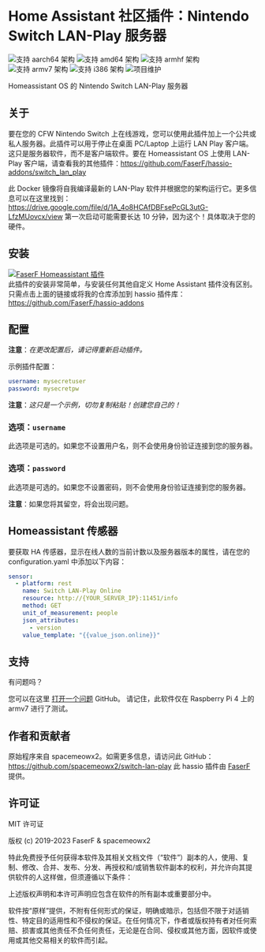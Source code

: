 # Home Assistant 社区插件：Nintendo Switch LAN-Play 服务器
![支持 aarch64 架构][aarch64-shield] ![支持 amd64 架构][amd64-shield] ![支持 armhf 架构][armhf-shield] ![支持 armv7 架构][armv7-shield] ![支持 i386 架构][i386-shield]
![项目维护][maintenance-shield]

Homeassistant OS 的 Nintendo Switch LAN-Play 服务器

## 关于

要在您的 CFW Nintendo Switch 上在线游戏，您可以使用此插件加上一个公共或私人服务器。此插件可以用于停止在桌面 PC/Laptop 上运行 LAN Play 客户端。
这只是服务器软件，而不是客户端软件。要在 Homeassistant OS 上使用 LAN-Play 客户端，请查看我的其他插件：<https://github.com/FaserF/hassio-addons/switch_lan_play>

此 Docker 镜像将自我编译最新的 LAN-Play 软件并根据您的架构运行它。更多信息可以在这里找到：<https://drive.google.com/file/d/1A_4o8HCAfDBFsePcGL3utG-LfzMUovcx/view>
第一次启动可能需要长达 10 分钟，因为这个！具体取决于您的硬件。

## 安装

[![FaserF Homeassistant 插件](https://my.home-assistant.io/badges/supervisor_add_addon_repository.svg)](https://my.home-assistant.io/redirect/supervisor_add_addon_repository/?repository_url=https%3A%2F%2Fgithub.com%2FFaserF%2Fhassio-addons)
<br />
此插件的安装非常简单，与安装任何其他自定义 Home Assistant 插件没有区别。<br />
只需点击上面的链接或将我的仓库添加到 hassio 插件库： <https://github.com/FaserF/hassio-addons>

## 配置

**注意**：_在更改配置后，请记得重新启动插件。_

示例插件配置：

```yaml
username: mysecretuser
password: mysecretpw
```

**注意**：_这只是一个示例，切勿复制粘贴！创建您自己的！_

### 选项：`username`

此选项是可选的。如果您不设置用户名，则不会使用身份验证连接到您的服务器。

### 选项：`password`

此选项是可选的。如果您不设置密码，则不会使用身份验证连接到您的服务器。

**注意**：如果您将其留空，将会出现问题。

## Homeassistant 传感器
要获取 HA 传感器，显示在线人数的当前计数以及服务器版本的属性，请在您的 configuration.yaml 中添加以下内容：

```yaml
sensor:
  - platform: rest
    name: Switch LAN-Play Online
    resource: http://{YOUR_SERVER_IP}:11451/info
    method: GET
    unit_of_measurement: people
    json_attributes:
      - version
    value_template: "{{value_json.online}}"
```

## 支持

有问题吗？

您可以在这里 [打开一个问题][issue] GitHub。
请记住，此软件仅在 Raspberry Pi 4 上的 armv7 进行了测试。

## 作者和贡献者

原始程序来自 spacemeowx2。如需更多信息，请访问此 GitHub： <https://github.com/spacemeowx2/switch-lan-play>
此 hassio 插件由 [FaserF] 提供。

## 许可证

MIT 许可证

版权 (c) 2019-2023 FaserF & spacemeowx2

特此免费授予任何获得本软件及其相关文档文件（“软件”）副本的人，使用、复制、修改、合并、发布、分发、再授权和/或销售软件副本的权利，并允许向其提供软件的人这样做，但须遵循以下条件：

上述版权声明和本许可声明应包含在软件的所有副本或重要部分中。

软件按“原样”提供，不附有任何形式的保证，明确或暗示，包括但不限于对适销性、特定目的适用性和不侵权的保证。在任何情况下，作者或版权持有者对任何索赔、损害或其他责任不负任何责任，无论是在合同、侵权或其他方面，因软件或使用或其他交易相关的软件而引起。

[aarch64-shield]: https://img.shields.io/badge/aarch64-yes-green.svg
[amd64-shield]: https://img.shields.io/badge/amd64-yes-green.svg
[armhf-shield]: https://img.shields.io/badge/armhf-yes-green.svg
[armv7-shield]: https://img.shields.io/badge/armv7-yes-green.svg
[FaserF]: https://github.com/FaserF/
[i386-shield]: https://img.shields.io/badge/i386-yes-green.svg
[issue]: https://github.com/FaserF/hassio-addons/issues
[maintenance-shield]: https://img.shields.io/maintenance/yes/2024.svg